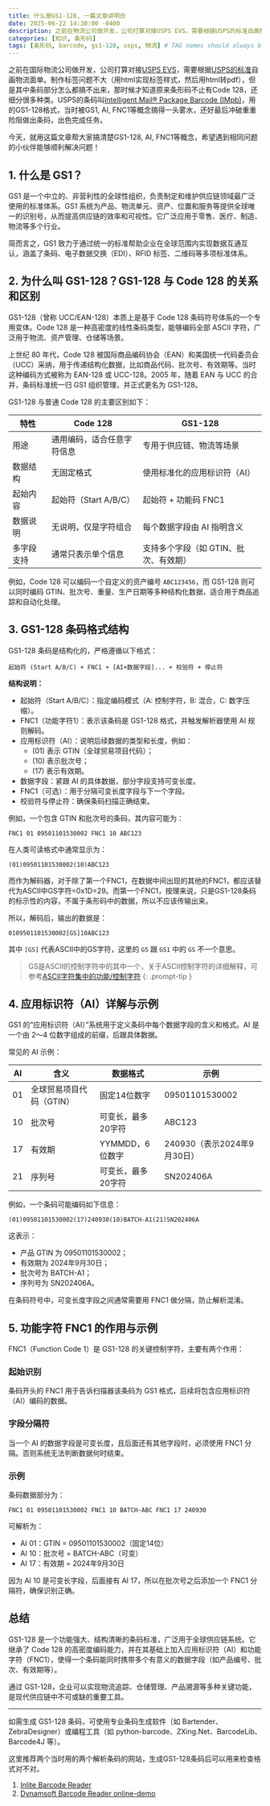```yaml
---
title: 什么是GS1-128, 一篇文章讲明白
date: 2025-06-22 14:30:00 -0400
description: 之前在物流公司做开发，公司打算对接USPS EVS，需要根据USPS的标准自画物流面单。制作标签问题不大（用html实现标签样式，然后用html转pdf），但是其中条码部分怎么都搞不出来，那时候才知道原来条形码不止有Code 128，还细分很多种类。
categories: [知识, 条形码]
tags: [条形码, barcode, gs1-128, usps, 物流] # TAG names should always be lowercase
---
```


之前在国际物流公司做开发，公司打算对接[USPS EVS](https://postalpro.usps.com/shipping/evs)，需要根据[USPS的标准](https://postalpro.usps.com/node/326)自画物流面单。制作标签问题不大（用html实现标签样式，然后用html转pdf），但是其中条码部分怎么都搞不出来，那时候才知道原来条形码不止有Code 128，还细分很多种类。USPS的条码叫[Intelligent Mail® Package Barcode (IMpb)](https://postalpro.usps.com/shipping/impb)，用的GS1-128格式，当时被GS1, AI, FNC1等概念搞得一头雾水，还好最后冲破重重险阻做出条码，出色完成任务。

今天，就用这篇文章帮大家搞清楚GS1-128, AI, FNC1等概念，希望遇到相同问题的小伙伴能够顺利解决问题！

## 1. 什么是 GS1？

GS1 是一个中立的、非营利性的全球性组织，负责制定和维护供应链领域最广泛使用的标准体系。GS1 系统为产品、物流单元、资产、位置和服务等提供全球唯一的识别号，从而提高供应链的效率和可视性。它广泛应用于零售、医疗、制造、物流等多个行业。

简而言之，GS1 致力于通过统一的标准帮助企业在全球范围内实现数据互通互认，涵盖了条码、电子数据交换（EDI）、RFID 标签、二维码等多项标准体系。

## 2. 为什么叫 GS1-128？GS1-128 与 Code 128 的关系和区别

GS1-128（曾称 UCC/EAN-128）本质上是基于 Code 128 条码符号体系的一个专用变体。Code 128 是一种高密度的线性条码类型，能够编码全部 ASCII 字符，广泛用于物流、资产管理、仓储等场景。

上世纪 80 年代，Code 128 被国际商品编码协会（EAN）和美国统一代码委员会（UCC）采纳，用于传递结构化数据，比如商品代码、批次号、有效期等。当时这种编码方式被称为 EAN-128 或 UCC-128。2005 年，随着 EAN 与 UCC 的合并，条码标准统一归 GS1 组织管理，并正式更名为 GS1-128。

GS1-128 与普通 Code 128 的主要区别如下：

| 特性       | Code 128                   | GS1-128                               |
| ---------- | -------------------------- | ------------------------------------- |
| 用途       | 通用编码，适合任意字符信息 | 专用于供应链、物流等场景              |
| 数据结构   | 无固定格式                 | 使用标准化的应用标识符（AI）          |
| 起始内容   | 起始符（Start A/B/C）      | 起始符 + 功能码 FNC1                  |
| 数据说明   | 无说明，仅是字符组合       | 每个数据字段由 AI 指明含义            |
| 多字段支持 | 通常只表示单个信息         | 支持多个字段（如 GTIN、批次、有效期） |

例如，Code 128 可以编码一个自定义的资产编号 `ABC123456`，而 GS1-128 则可以同时编码 GTIN、批次号、重量、生产日期等多种结构化数据，适合用于商品追踪和自动化处理。

## 3. GS1-128 条码格式结构

GS1-128 条码是结构化的，严格遵循以下格式：

```plaintext
起始符 (Start A/B/C) + FNC1 + [AI+数据字段]... + 校验符 + 停止符
```

**结构说明：**

- 起始符（Start A/B/C）：指定编码模式（A: 控制字符，B: 混合，C: 数字压缩）。
- FNC1（功能字符1）：表示该条码是 GS1-128 格式，并触发解析器使用 AI 规则解码。
- 应用标识符（AI）：说明后续数据的类型和长度，例如：
  - (01) 表示 GTIN（全球贸易项目代码）；
  - (10) 表示批次号；
  - (17) 表示有效期。
- 数据字段：紧跟 AI 的具体数据，部分字段支持可变长度。
- FNC1（可选）：用于分隔可变长度字段与下一个字段。
- 校验符与停止符：确保条码扫描正确结束。

例如，一个包含 GTIN 和批次号的条码，其内容可能为：

```plaintext
FNC1 01 09501101530002 FNC1 10 ABC123
```

在人类可读格式中通常显示为：

```plaintext
(01)09501101530002(10)ABC123
```

而作为解码器，对于除了第一个FNC1，在数据中间出现的其他的FNC1，都应该替代为ASCII中GS字符=0x1D=29。而第一个FNC1，按理来说，只是GS1-128条码的标示性的内容，不属于条形码中的数据，所以不应该传输出来。

所以，解码后，输出的数据是：

```plaintext
0109501101530002[GS]10ABC123
```

其中 `[GS]` 代表ASCII中的GS字符，这里的 `GS` 跟 `GS1` 中的 `GS` 不一个意思。

> GS是ASCII的控制字符中的其中一个，关于ASCII控制字符的详细解释，可参考[ASCII字符集中的功能/控制字符](https://www.crifan.com/the_ascii_character_set_function__control_characters_function__control_code__character_in_ascii/)
{: .prompt-tip }

## 4. 应用标识符（AI）详解与示例

GS1 的“应用标识符（AI）”系统用于定义条码中每个数据字段的含义和格式。AI 是一个由 2～4 位数字组成的前缀，后跟具体数据。

常见的 AI 示例：

| AI  | 含义                     | 数据格式           | 示例                        |
| --- | ------------------------ | ------------------ | --------------------------- |
| 01  | 全球贸易项目代码（GTIN） | 固定14位数字       | 09501101530002              |
| 10  | 批次号                   | 可变长，最多20字符 | ABC123                      |
| 17  | 有效期                   | YYMMDD，6位数字    | 240930（表示2024年9月30日） |
| 21  | 序列号                   | 可变长，最多20字符 | SN202406A                   |

例如，一个条码可能编码如下信息：

```plaintext
(01)09501101530002(17)240930(10)BATCH-A1(21)SN202406A
```

这表示：

- 产品 GTIN 为 09501101530002；
- 有效期为 2024年9月30日；
- 批次号为 BATCH-A1；
- 序列号为 SN202406A。

在条码符号中，可变长度字段之间通常需要用 FNC1 做分隔，防止解析混淆。

## 5. 功能字符 FNC1 的作用与示例

FNC1（Function Code 1）是 GS1-128 的关键控制字符，主要有两个作用：

### 起始识别

条码开头的 FNC1 用于告诉扫描器该条码为 GS1 格式，后续将包含应用标识符（AI）编码的数据。

### 字段分隔符

当一个 AI 的数据字段是可变长度，且后面还有其他字段时，必须使用 FNC1 分隔。否则系统无法判断数据何时结束。

### 示例

条码数据部分为：

```plaintext
FNC1 01 09501101530002 FNC1 10 BATCH-ABC FNC1 17 240930
```

可解析为：

- AI 01：GTIN = 09501101530002（固定14位）
- AI 10：批次号 = BATCH-ABC（可变）
- AI 17：有效期 = 2024年9月30日

因为 AI 10 是可变长字段，后面接有 AI 17，所以在批次号之后添加一个 FNC1 分隔符，确保识别正确。

## 总结

GS1-128 是一个功能强大、结构清晰的条码标准，广泛用于全球供应链系统。它继承了 Code 128 的高密度编码能力，并在其基础上加入应用标识符（AI）和功能字符（FNC1），使得一个条码能同时携带多个有意义的数据字段（如产品编号、批次、有效期等）。

通过 GS1-128，企业可以实现物流追踪、仓储管理、产品溯源等多种关键功能，是现代供应链中不可或缺的重要工具。

---

如需生成 GS1-128 条码，可使用专业条码生成软件（如 Bartender、ZebraDesigner）或编程工具（如 python-barcode、ZXing.Net、BarcodeLib、Barcode4J 等）。  

这里推荐两个当时用的两个解析条码的网站，生成GS1-128条码后可以用来检查格式对不对。

1. [Inlite Barcode Reader](https://online-barcode-reader.inliteresearch.com/)
2. [Dynamsoft Barcode Reader online-demo](https://demo.dynamsoft.com/barcode-reader/)
